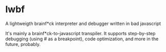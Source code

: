 # lwbf
A lightweigth brainf*ck interpreter and debugger written in bad javascript

It's mainly a brainf*ck-to-javascript transpiler. It supports step-by-step debugging (using *#* as a breakpoint), code optimization, and more in the future, probably.
